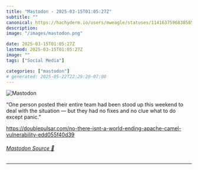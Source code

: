 ```yaml
---
title: "Mastodon - 2025-03-15T01:05:27Z"
subtitle: ""
canonical: https://hachyderm.io/users/mweagle/statuses/114163759683858507
description:
image: "/images/mastodon.png"

date: 2025-03-15T01:05:27Z
lastmod: 2025-03-15T01:05:27Z
image: ""
tags: ["Social Media"]

categories: ["mastodon"]
# generated: 2025-05-22T22:29:20-07:00
---
```

![Mastodon](/images/mastodon.png)

<p>“One person posted their entire team had been stood up this weekend to deal with the situation — but they had no fixes and no clue what to do except panic.”</p><p><a href="https://doublepulsar.com/no-there-isnt-a-world-ending-apache-camel-vulnerability-edd055f40d39" target="_blank" rel="nofollow noopener noreferrer" translate="no"><span class="invisible">https://</span><span class="ellipsis">doublepulsar.com/no-there-isnt</span><span class="invisible">-a-world-ending-apache-camel-vulnerability-edd055f40d39</span></a></p>


###### [Mastodon Source 🐘](https://hachyderm.io/@mweagle/114163759683858507)

___
